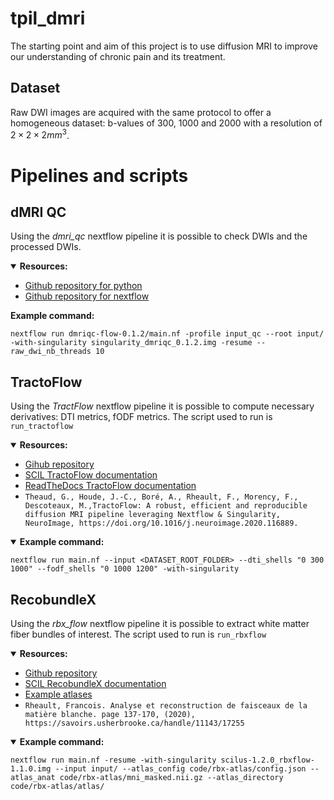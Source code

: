 # tpil_dmri
The starting point and aim of this project is to use diffusion MRI to improve our understanding of chronic pain and its treatment.

## Dataset
Raw DWI images are acquired with the same protocol to offer a homogeneous dataset:  b-values of 300, 1000 and 2000 with a resolution of $2\times 2\times 2 mm^3$.

# Pipelines and scripts
## dMRI QC
Using the *dmri_qc* nextflow pipeline it is possible to check DWIs and the processed DWIs.
<details open>
<summary><b>Resources:</b></summary>
  
  * [Github repository for python](https://github.com/scilus/dmriqcpy)
  * [Github repository for nextflow](https://github.com/scilus/dmriqc_flow)
</details>



**Example command:**

`nextflow run dmriqc-flow-0.1.2/main.nf -profile input_qc --root input/ -with-singularity singularity_dmriqc_0.1.2.img -resume --raw_dwi_nb_threads 10`

## TractoFlow
Using the *TractFlow* nextflow pipeline it is possible to compute necessary derivatives: DTI metrics, fODF metrics. The script used to run is `run_tractoflow`

<details open>
<summary><b>Resources:</b></summary>

  * [Gihub repository](https://github.com/scilus/tractoflow/)
  * [SCIL TractoFlow documentation](https://scil-documentation.readthedocs.io/en/latest/our_tools/tractoflow.html)
  * [ReadTheDocs TractoFlow documentation](https://tractoflow-documentation.readthedocs.io/en/latest/index.html)
  * `Theaud, G., Houde, J.-C., Boré, A., Rheault, F., Morency, F., Descoteaux, M.,TractoFlow: A robust, efficient and reproducible diffusion MRI pipeline leveraging Nextflow & Singularity, NeuroImage, https://doi.org/10.1016/j.neuroimage.2020.116889.`
</details>

<details open>
<summary><b>Example command:</b></summary>
  
  `nextflow run main.nf --input <DATASET_ROOT_FOLDER> --dti_shells "0 300 1000" --fodf_shells "0 1000 1200" -with-singularity`
</details>

## RecobundleX
Using the *rbx_flow* nextflow pipeline it is possible to extract white matter fiber bundles of interest. The script used to run is `run_rbxflow`

<details open>
<summary><b>Resources:</b></summary>

  * [Github repository](https://github.com/scilus/rbx_flow)
  * [SCIL RecobundleX documentation](https://scil-documentation.readthedocs.io/en/latest/our_tools/recobundles.html)
  * [Example atlases](https://zenodo.org/record/4104300#.YmMEk_PMJaQ)
  * `Rheault, Francois. Analyse et reconstruction de faisceaux de la matière blanche.
page 137-170, (2020), https://savoirs.usherbrooke.ca/handle/11143/17255`
</details>

<details open>
<summary><b>Example command:</b></summary>
  
`nextflow run main.nf -resume -with-singularity scilus-1.2.0_rbxflow-1.1.0.img --input input/ --atlas_config code/rbx-atlas/config.json --atlas_anat code/rbx-atlas/mni_masked.nii.gz --atlas_directory code/rbx-atlas/atlas/`
</details>
